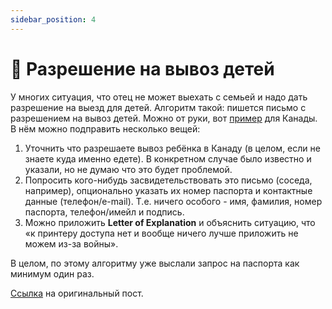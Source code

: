 ```yaml
---
sidebar_position: 4
---
```


# 👶 Разрешение на вывоз детей

У многих ситуация,  что отец не может выехать с семьей и надо дать разрешение на выезд для детей.
Алгоритм такой: пишется письмо с разрешением на вывоз детей. Можно от руки, вот [пример](https://travel.gc.ca/docs/child/consent-letter_lettre-consentement-eng.pdf) для Канады. В нём можно подправить несколько вещей:
1. Уточнить что разрешаете вывоз ребёнка в Канаду (в целом, если не знаете куда именно едете). В конкретном случае было известно и указали, но не думаю что это будет проблемой.
2. Попросить кого-нибудь засвидетельствовать это письмо (соседа, например), опционально указать их номер паспорта и контактные данные (телефон/e-mail). Т.е. ничего особого - имя, фамилия, номер паспорта, телефон/имейл и подпись.
3. Можно приложить **Letter of Explanation**  и объяснить ситуацию, что «к принтеру доступа нет и вообще ничего лучше приложить не можем из-за войны».  

В целом, по этому алгоритму уже выслали запрос на паспорта как минимум один раз.

[Ссылка](https://t.me/UAtoCanada/14948) на оригинальный пост.